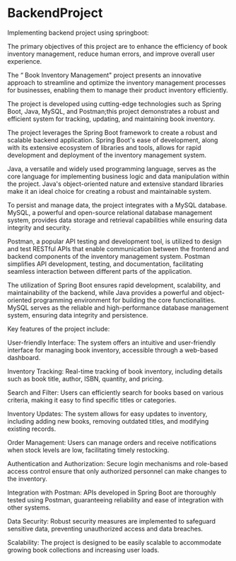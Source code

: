# BackendProject
Implementing backend project using springboot:

The primary objectives of this project are to enhance the efficiency of book inventory
management, reduce human errors, and improve overall user experience.

The “ Book Inventory Management" project presents an innovative approach to
streamline and optimize the inventory management processes for businesses, enabling
them to manage their product inventory efficiently.

The project is developed using cutting-edge technologies such as Spring Boot, Java,
MySQL, and Postman;this project demonstrates a robust and efficient system for
tracking, updating, and maintaining book inventory.

The project leverages the Spring Boot framework to create a robust and scalable
backend application. Spring Boot's ease of development, along with its extensive
ecosystem of libraries and tools, allows for rapid development and deployment of the
inventory management system.

Java, a versatile and widely used programming language, serves as the core language
for implementing business logic and data manipulation within the project. Java's
object-oriented nature and extensive standard libraries make it an ideal choice for
creating a robust and maintainable system.

To persist and manage data, the project integrates with a MySQL database. MySQL, a
powerful and open-source relational database management system, provides data
storage and retrieval capabilities while ensuring data integrity and security.

Postman, a popular API testing and development tool, is utilized to design and test
RESTful APIs that enable communication between the frontend and backend
components of the inventory management system. Postman simplifies API
development, testing, and documentation, facilitating seamless interaction between
different parts of the application.

The utilization of Spring Boot ensures rapid development, scalability, and maintainability
of the backend, while Java provides a powerful and object-oriented programming
environment for building the core functionalities. MySQL serves as the reliable and
high-performance database management system, ensuring data integrity and
persistence.

Key features of the project include:

User-friendly Interface:
The system offers an intuitive and user-friendly interface for managing book
inventory, accessible through a web-based dashboard.

Inventory Tracking:
Real-time tracking of book inventory, including details such as book title, author,
ISBN, quantity, and pricing.

Search and Filter:
Users can efficiently search for books based on various criteria, making it easy
to find specific titles or categories.

Inventory Updates:
The system allows for easy updates to inventory, including adding new books,
removing outdated titles, and modifying existing records.

Order Management:
Users can manage orders and receive notifications when stock levels are low,
facilitating timely restocking.

Authentication and Authorization:
Secure login mechanisms and role-based access control ensure that only
authorized personnel can make changes to the inventory.

Integration with Postman:
APIs developed in Spring Boot are thoroughly tested using Postman,
guaranteeing reliability and ease of integration with other systems.

Data Security:
Robust security measures are implemented to safeguard sensitive data,
preventing unauthorized access and data breaches.

Scalability:
The project is designed to be easily scalable to accommodate growing book
collections and increasing user loads.
